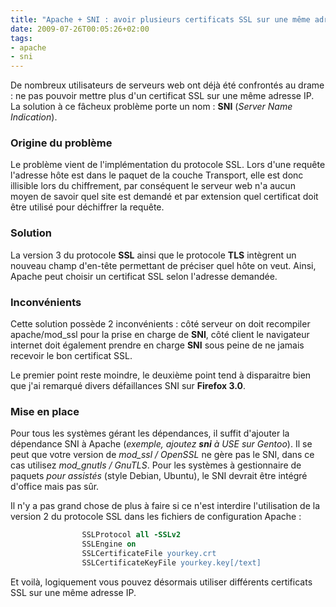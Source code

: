 ```yaml
---
title: "Apache + SNI : avoir plusieurs certificats SSL sur une même adresse IP"
date: 2009-07-26T00:05:26+02:00
tags:
- apache
- sni
---
```


De nombreux utilisateurs de serveurs web ont déjà été confrontés au drame : ne pas pouvoir mettre plus d'un certificat SSL sur une même adresse IP. La solution à ce fâcheux problème porte un nom : **SNI** (_Server Name Indication_).

### Origine du problème

Le problème vient de l'implémentation du protocole SSL. Lors d'une requête l'adresse hôte est dans le paquet de la couche Transport, elle est donc illisible lors du chiffrement, par conséquent le serveur web n'a aucun moyen de savoir quel site est demandé et par extension quel certificat doit être utilisé pour déchiffrer la requête.

### Solution

La version 3 du protocole **SSL** ainsi que le protocole **TLS** intègrent un nouveau champ d'en-tête permettant de préciser quel hôte on veut. Ainsi, Apache peut choisir un certificat SSL selon l'adresse demandée.

### Inconvénients

Cette solution possède 2 inconvénients : côté serveur on doit recompiler apache/mod\_ssl pour la prise en charge de **SNI**, côté client le navigateur internet doit également prendre en charge **SNI** sous peine de ne jamais recevoir le bon certificat SSL.

Le premier point reste moindre, le deuxième point tend à disparaitre bien que j'ai remarqué divers défaillances SNI sur **Firefox 3.0**.

### Mise en place

Pour tous les systèmes gérant les dépendances, il suffit d'ajouter la dépendance SNI à Apache (_exemple, ajoutez **sni** à USE sur Gentoo_). Il se peut que votre version de *mod_ssl / OpenSSL* ne gère pas le SNI, dans ce cas utilisez *mod_gnutls / GnuTLS*. Pour les systèmes à gestionnaire de paquets _pour assistés_ (style Debian, Ubuntu), le SNI devrait être intégré d'office mais pas sûr.

Il n'y a pas grand chose de plus à faire si ce n'est interdire l'utilisation de la version 2 du protocole SSL dans les fichiers de configuration Apache :

``` apache
                SSLProtocol all -SSLv2
                SSLEngine on
                SSLCertificateFile yourkey.crt
                SSLCertificateKeyFile yourkey.key[/text]
```

Et voilà, logiquement vous pouvez désormais utiliser différents certificats SSL sur une même adresse IP.
